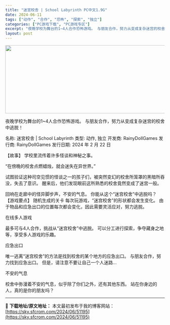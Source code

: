 ```yaml
---
title: "迷宮校舎 | School Labyrinth PC中文1.9G"
date: 2024-06-11
tags: ["动作", "合作", "恐怖", "探索", "独立"]
categories: ["PC游戏下载", "PC游戏专区"]
excerpt: "夜晚学校为舞台的1~4人合作恐怖游戏。 与朋友合作，努力从变成复杂迷宫的校舍中逃脱！ 名称: 迷宮校舎 | School Labyrinth 类型: 动作, 独立 开发商: RainyDollGames 发行商: RainyDollGames 发行日期: 2024 年 2 月 22 日 【故事】 学&hellip;"
layout: post
---
```


<img class="aligncenter size-full wp-image-51196" src="https://sky.sfcrom.com/wp-content/uploads/2024/06/2024061107334372.webp" alt="" width="660" height="215" />

夜晚学校为舞台的1~4人合作恐怖游戏。 与朋友合作，努力从变成复杂迷宫的校舍中逃脱！

名称: 迷宮校舎 | School Labyrinth
类型: 动作, 独立
开发商: RainyDollGames
发行商: RainyDollGames
发行日期: 2024 年 2 月 22 日

【故事】
学校里流传着许多怪谈和神秘之事。

“在傍晚的校舍点燃蜡烛，就会迷失在异世界。”

试图验证这种司空见惯的怪谈之一的孩子们，被突然变幻的校舍所笼罩的黑暗所吞没，失去了意识。
醒来后，他们发现眼前这所熟悉的校舍竟然变成了迷宫一般。

回响在走廊中的怪异脚步声，不安的气息。
你能从这个“迷宫校舍”中逃脱吗？
【游戏要点】
随机生成的关卡
每次玩游戏，“迷宫校舍”的形状都会发生变化。
由于物品和应急出口的位置每次都会变化，因此需要灵活应对，努力逃脱。

在线多人游戏

最多可与4人合作，挑战从“迷宫校舍”中逃脱。
可以分工进行探索，争夺藏身之地等，享受多人游戏的乐趣。

应急出口

唯一逃离“迷宫校舍”的方法是找到校舍的某个地方的应急出口。
与朋友合作，努力找到应急出口。
但是，请注意不要让自己一个人迷路…

不安的气息

校舍中弥漫着不安的气息，似乎除了你们之外，还有其他东西。
站在你身边的人，真的是你的朋友吗？

---
📖 **下载地址/原文地址：** 本文最初发布于我的博客网站：[https://sky.sfcrom.com/2024/06/51195](https://sky.sfcrom.com/2024/06/51195)
